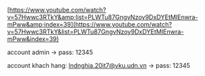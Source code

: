 [https://www.youtube.com/watch?v=57Hwwc3RTkY&amp;list=PLWTu87GngvNzoy9DxDYEtMlEnwra-mPww&amp;index=39](https://www.youtube.com/watch?v=57Hwwc3RTkY&list=PLWTu87GngvNzoy9DxDYEtMlEnwra-mPww&index=39)

account admin -> pass: 12345

account khach hang: lndnghia.20it7@vku.udn.vn -> pass: 12345
